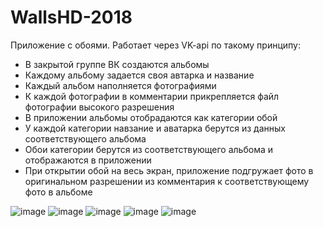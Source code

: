 # WallsHD-2018
Приложение с обоями.
Работает через VK-api по такому принципу:
- В закрытой группе ВК создаются альбомы
- Каждому альбому задается своя автарка и название
- Каждый альбом наполняется фотографиями
- К каждой фотографии в комментарии прикрепляется файл фотографии высокого разрешения
- В приложении альбомы отобрадаются как категории обой
- У каждой категории навзание и аватарка берутся из данных соответствующего альбома
- Обои категории берутся из соответствующего альбома и отображаются в приложении
- При открытии обой на весь экран, приложение подгружает фото в оригинальном разрешении из комментария к соответствующему фото в альбоме

![image](https://user-images.githubusercontent.com/17685189/147379312-a5a1931b-df23-4f9c-9101-ed816fcd629d.png)
![image](https://user-images.githubusercontent.com/17685189/147379318-96e0a30a-3f92-4689-9578-58a2774a8802.png)
![image](https://user-images.githubusercontent.com/17685189/147379316-54c4a479-0212-4dd5-ba1c-0cbd4ada09e7.png)
![image](https://user-images.githubusercontent.com/17685189/147379319-8961e8f7-f551-46b6-8900-bee7016b82c7.png)
![image](https://user-images.githubusercontent.com/17685189/147379320-0a7451d3-a018-4969-94ff-d74257661e67.png)
